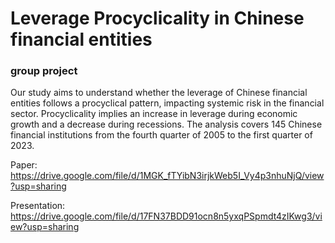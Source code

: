 # Leverage Procyclicality in Chinese financial entities 

### group project
Our study aims to understand whether the leverage of Chinese financial entities follows a procyclical pattern, impacting systemic risk in the financial sector. Procyclicality implies an increase in leverage during economic growth and a decrease during recessions. The analysis covers 145 Chinese financial institutions from the fourth quarter of 2005 to the first quarter of 2023.

Paper: https://drive.google.com/file/d/1MGK_fTYibN3irjkWeb5I_Vy4p3nhuNjQ/view?usp=sharing

Presentation: https://drive.google.com/file/d/17FN37BDD91ocn8n5yxqPSpmdt4zIKwg3/view?usp=sharing
